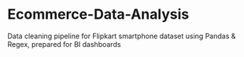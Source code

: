 # Ecommerce-Data-Analysis
Data cleaning pipeline for Flipkart smartphone dataset using Pandas &amp; Regex, prepared for BI dashboards
